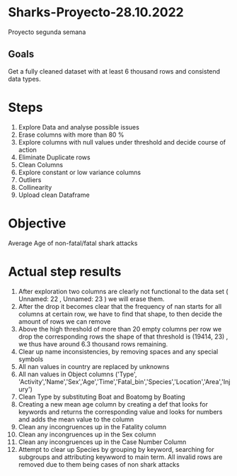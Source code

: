 # Sharks-Proyecto-28.10.2022
Proyecto segunda semana
## Goals
Get a fully cleaned dataset with at least 6 thousand rows and consistend data types.
# Steps
1. Explore Data and analyse possible issues
2. Erase columns with more than 80 % 
3. Explore columns with null values under threshold and decide course of action
4. Eliminate Duplicate rows
5. Clean Columns
6. Explore constant or low variance columns
7. Outliers
8. Collinearity
9. Upload clean Dataframe
# Objective
Average Age of non-fatal/fatal shark attacks

# Actual step results
1. After exploration two columns are clearly not functional to the data set ( Unnamed: 22 , Unnamed: 23  ) we will erase them.
2. After the drop it becomes clear that the frequency of nan starts for all columns at certain row, we have to find that shape, to then decide the amount of rows we can remove
3. Above the high threshold of more than 20 empty columns per row we drop the corresponding rows the shape of that threshold is (19414, 23) , we thus have around 6.3 thousand rows remaining.
4. Clear up name inconsistencies, by removing spaces and any special symbols
5. All nan values in country are replaced by unknowns
6. All nan values in Object columns ('Type', 'Activity','Name','Sex','Age','Time','Fatal_bin','Species','Location','Area','Injury')
7. Clean Type by substituting Boat and Boatomg by Boating
8. Creating a new mean age column by creating a def that looks for keywords and returns the corresponding value and looks for numbers and adds the mean value to the column
9. Clean any incongruences up in the Fatality column
10. Clean any incongruences up in the Sex column
11. Clean any incongruences up in the Case Number Column
12. Attempt to clear up Species by grouping by keyword, searching for subgroups and attributing keywword to main term. All invalid rows are removed due to them being cases of non shark attacks



